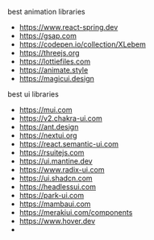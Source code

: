 best animation libraries

- https://www.react-spring.dev
- https://gsap.com
- https://codepen.io/collection/XLebem
- https://threejs.org
- https://lottiefiles.com
- https://animate.style
- https://magicui.design


 best ui libraries

 - https://mui.com
 - https://v2.chakra-ui.com
 - https://ant.design
 - https://nextui.org
 - https://react.semantic-ui.com
 - https://rsuitejs.com
 - https://ui.mantine.dev
 - https://www.radix-ui.com
 - https://ui.shadcn.com
 - https://headlessui.com
 - https://park-ui.com
 - https://mambaui.com
 - https://merakiui.com/components
 -  https://www.hover.dev
 -  
   
